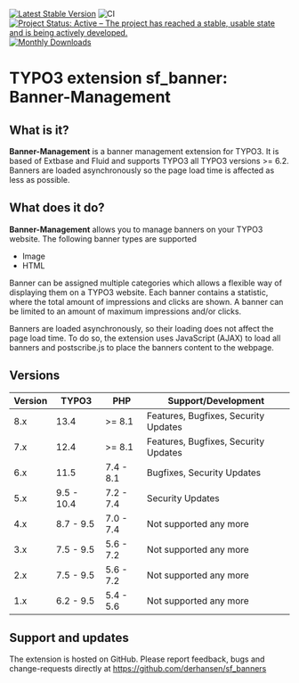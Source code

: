 [![Latest Stable Version](http://poser.pugx.org/derhansen/sf_banners/v)](https://packagist.org/packages/derhansen/sf_banners)
![CI](https://github.com/derhansen/sf_banners/workflows/CI/badge.svg)
[![Project Status: Active – The project has reached a stable, usable state and is being actively developed.](https://www.repostatus.org/badges/latest/active.svg)](https://www.repostatus.org/#active)
[![Monthly Downloads](http://poser.pugx.org/derhansen/sf_banners/d/monthly)](https://packagist.org/packages/derhansen/sf_banners)

TYPO3 extension sf_banner: Banner-Management
===========================================

## What is it?

**Banner-Management** is a banner management extension for TYPO3. It is based of Extbase and Fluid and supports TYPO3
all TYPO3 versions >= 6.2. Banners are loaded asynchronously so the page load time is affected as less as possible.

## What does it do?

**Banner-Management** allows you to manage banners on your TYPO3 website. The following banner types are supported

* Image
* HTML

Banner can be assigned multiple categories which allows a flexible way of displaying them on a TYPO3 website.
Each banner contains a statistic, where the total amount of impressions and clicks are shown. A banner can be limited
to an amount of maximum impressions and/or clicks.

Banners are loaded asynchronously, so their loading does not affect the page load time. To do so, the extension
uses JavaScript (AJAX) to load all banners and postscribe.js to place the banners content to the webpage.

## Versions

| Version | TYPO3      | PHP       | Support/Development                  |
|---------|------------|-----------|--------------------------------------|
| 8.x     | 13.4       | >= 8.1    | Features, Bugfixes, Security Updates |
| 7.x     | 12.4       | >= 8.1    | Features, Bugfixes, Security Updates |
| 6.x     | 11.5       | 7.4 - 8.1 | Bugfixes, Security Updates           |
| 5.x     | 9.5 - 10.4 | 7.2 - 7.4 | Security Updates                     |
| 4.x     | 8.7 - 9.5  | 7.0 - 7.4 | Not supported any more               |
| 3.x     | 7.5 - 9.5  | 5.6 - 7.2 | Not supported any more               |
| 2.x     | 7.5 - 9.5  | 5.6 - 7.2 | Not supported any more               |
| 1.x     | 6.2 - 9.5  | 5.4 - 5.6 | Not supported any more               |

## Support and updates

The extension is hosted on GitHub. Please report feedback, bugs and change-requests directly at https://github.com/derhansen/sf_banners
